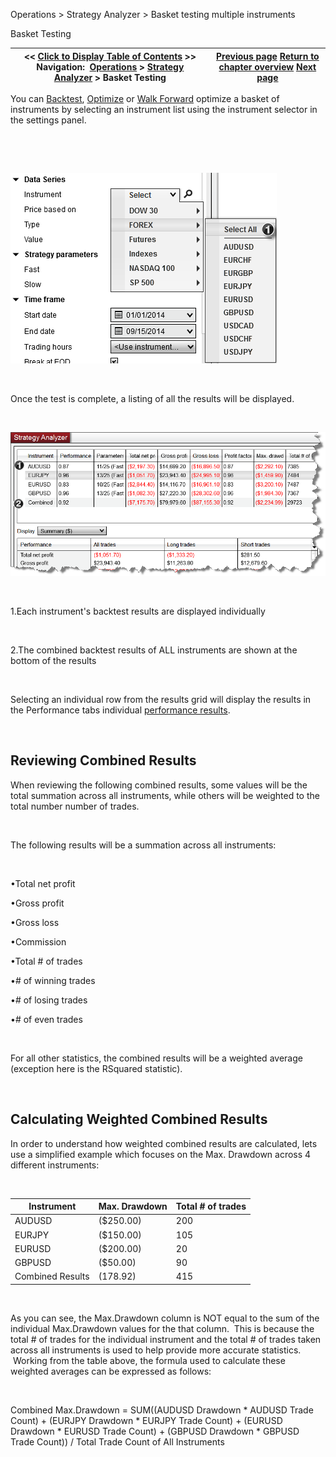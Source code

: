 ﻿


Operations \> Strategy Analyzer \> Basket testing multiple instruments






















Basket Testing







| \<\< [Click to Display Table of Contents](basket_test.md) \>\> **Navigation:**     [Operations](operations.md) \> [Strategy Analyzer](strategy_analyzer.md) \> Basket Testing | [Previous page](understanding_historical_fill_.md) [Return to chapter overview](strategy_analyzer.md) [Next page](backtest_logs.md) |
| --- | --- |











You can [Backtest](backtest_a_strategy.md), [Optimize](optimize_a_strategy.md) or [Walk Forward](walk_forward_optimize_a_strate.md) optimize a basket of instruments by selecting an instrument list using the instrument selector in the settings panel. 


 


 


![StrategyAnalyzer_InstrumentList](strategyanalyzer_instrumentlist.png)


 


Once the test is complete, a listing of all the results will be displayed. 


 


![StrategyAnalyzer_BacketTest](strategyanalyzer_backettest.png)


 


1\.Each instrument's backtest results are displayed individually

 


2\.The combined backtest results of ALL instruments are shown at the bottom of the results

 


Selecting an individual row from the results grid will display the results in the Performance tabs individual [performance results](reviewing_performance_results.md).


 


## Reviewing Combined Results


When reviewing the following combined results, some values will be the total summation across all instruments, while others will be weighted to the total number number of trades.


 


The following results will be a summation across all instruments:


 


•Total net profit

•Gross profit

•Gross loss

•Commission

•Total \# of trades

•\# of winning trades

•\# of losing trades

•\# of even trades

 


For all other statistics, the combined results will be a weighted average (exception here is the RSquared statistic).


 


## Calculating Weighted Combined Results


In order to understand how weighted combined results are calculated, lets use a simplified example which focuses on the Max. Drawdown across 4 different instruments:


 




| Instrument | Max. Drawdown | Total \# of trades |
| --- | --- | --- |
| AUDUSD | ($250\.00\) | 200 |
| EURJPY | ($150\.00\) | 105 |
| EURUSD | ($200\.00\) | 20 |
| GBPUSD | ($50\.00\) | 90 |
| Combined Results | (178\.92\) | 415 |



 


As you can see, the Max.Drawdown column is NOT equal to the sum of the individual Max.Drawdown values for the that column.  This is because the total \# of trades for the individual instrument and the total \# of trades taken across all instruments is used to help provide more accurate statistics.  Working from the table above, the formula used to calculate these weighted averages can be expressed as follows:


 


Combined Max.Drawdown \= SUM((AUDUSD Drawdown \* AUDUSD Trade Count) \+ (EURJPY Drawdown \* EURJPY Trade Count) \+ (EURUSD Drawdown \* EURUSD Trade Count) \+ (GBPUSD Drawdown \* GBPUSD Trade Count)) / Total Trade Count of All Instruments 


 


 








